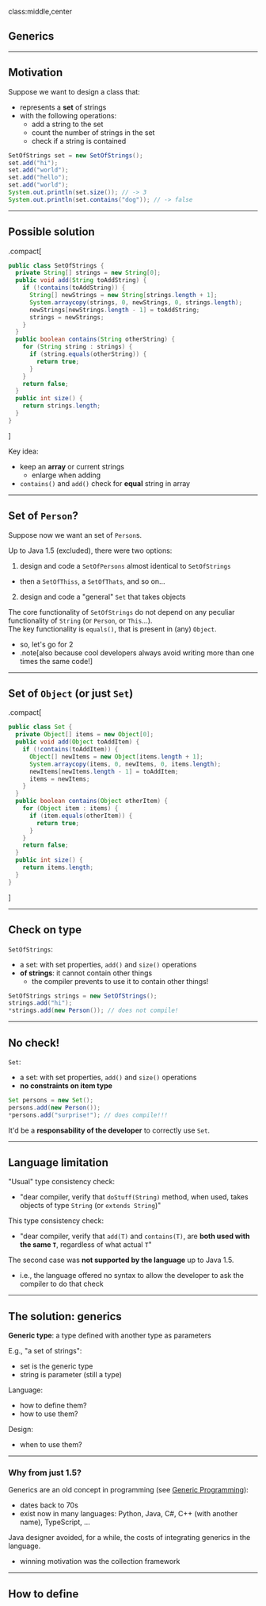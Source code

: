 class:middle,center

## Generics

---

## Motivation

Suppose we want to design a class that:
- represents a **set** of strings
- with the following operations:
  - add a string to the set
  - count the number of strings in the set
  - check if a string is contained

```java
SetOfStrings set = new SetOfStrings();
set.add("hi");
set.add("world");
set.add("hello");
set.add("world");
System.out.println(set.size()); // -> 3
System.out.println(set.contains("dog")); // -> false
```

---

## Possible solution

.compact[
```java
public class SetOfStrings {
  private String[] strings = new String[0];
  public void add(String toAddString) {
    if (!contains(toAddString)) {
      String[] newStrings = new String[strings.length + 1];
      System.arraycopy(strings, 0, newStrings, 0, strings.length);
      newStrings[newStrings.length - 1] = toAddString;
      strings = newStrings;
    }
  }
  public boolean contains(String otherString) {
    for (String string : strings) {
      if (string.equals(otherString)) {
        return true;
      }
    }
    return false;
  }
  public int size() {
    return strings.length;
  }
}
```
]

Key idea:
- keep an **array** or current strings
  - enlarge when adding
- `contains()` and `add()` check for **equal** string in array

---

## Set of `Person`?

Suppose now we want an set of `Person`s.

Up to Java 1.5 (excluded), there were two options:
1. design and code a `SetOfPersons` almost identical to `SetOfStrings`
  - then a `SetOfThiss`, a `SetOfThats`, and so on...
2. design and code a "general" `Set` that takes objects

The core functionality of `SetOfStrings` do not depend on any peculiar functionality of `String` (or `Person`, or `This`...).  
The key functionality is `equals()`, that is present in (any) `Object`.
- so, let's go for 2
- .note[also because cool developers always avoid writing more than one times the same code!]

---

## Set of `Object` (or just `Set`)

.compact[
```java
public class Set {
  private Object[] items = new Object[0];
  public void add(Object toAddItem) {
    if (!contains(toAddItem)) {
      Object[] newItems = new Object[items.length + 1];
      System.arraycopy(items, 0, newItems, 0, items.length);
      newItems[newItems.length - 1] = toAddItem;
      items = newItems;
    }
  }
  public boolean contains(Object otherItem) {
    for (Object item : items) {
      if (item.equals(otherItem)) {
        return true;
      }
    }
    return false;
  }
  public int size() {
    return items.length;
  }
}
```
]

---

## Check on type

`SetOfStrings`:
- a set: with set properties, `add()` and `size()` operations
- **of strings**: it cannot contain other things
  - the compiler prevents to use it to contain other things!

```java
SetOfStrings strings = new SetOfStrings();
strings.add("hi");
*strings.add(new Person()); // does not compile!
```

---

## No check!

`Set`:
- a set: with set properties, `add()` and `size()` operations
- **no constraints on item type**

```java
Set persons = new Set();
persons.add(new Person());
*persons.add("surprise!"); // does compile!!!
```

It'd be a **responsability of the developer** to correctly use `Set`.

---

## Language limitation

"Usual" type consistency check:
- "dear compiler, verify that `doStuff(String)` method, when used, takes objects of type `String` (or `extends String`)"

This type consistency check:
- "dear compiler, verify that `add(T)` and `contains(T)`, are **both used with the same `T`**, regardless of what actual `T`"

The second case was **not supported by the language** up to Java 1.5.
- i.e., the language offered no syntax to allow the developer to ask the compiler to do that check

---

## The solution: generics

**Generic type**: a type defined with another type as parameters

E.g., "a set of strings":
- set is the generic type
- string is parameter (still a type)

Language:
- how to define them?
- how to use them?

Design:
- when to use them?

---

### Why from just 1.5?

Generics are an old concept in programming (see [Generic Programming](https://en.wikipedia.org/wiki/Generic_programming)):
- dates back to 70s
- exist now in many languages: Python, Java, C#, C++ (with another name), TypeScript, ...

Java designer avoided, for a while, the costs of integrating generics in the language.
- winning motivation was the collection framework

---

## How to define



<!-- - generics
- collections
- use in code:
  - use always the most general type
- executors
- streams
- reflection
- serialization -->
